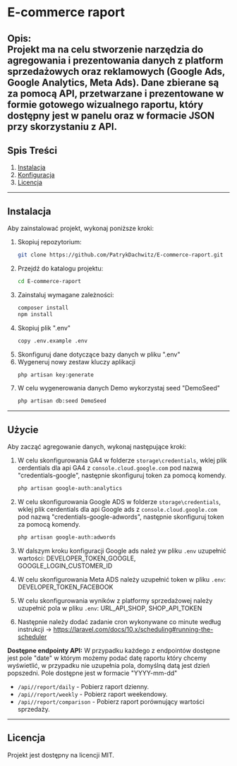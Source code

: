 # E-commerce raport

**Opis:**  
Projekt ma na celu stworzenie narzędzia do agregowania i prezentowania danych z platform sprzedażowych oraz reklamowych (Google Ads, Google Analytics, Meta Ads). Dane zbierane są za pomocą API, przetwarzane i prezentowane w formie gotowego wizualnego raportu, który dostępny jest w panelu oraz w formacie JSON przy skorzystaniu z API.
---

## Spis Treści

1. [Instalacja](#instalacja)
2. [Konfiguracja](#konfiguracja)
3. [Licencja](#licencja)

---

## Instalacja

Aby zainstalować projekt, wykonaj poniższe kroki:

1. Skopiuj repozytorium:
    ```bash
    git clone https://github.com/PatrykDachwitz/E-commerce-raport.git
    ```
2. Przejdź do katalogu projektu:
    ```bash
    cd E-commerce-raport
    ```
3. Zainstaluj wymagane zależności:
    ```bash
    composer install
    npm install
    ```
3. Skopiuj plik ".env"
    ```bash
    copy .env.example .env
    ```
4. Skonfiguruj dane dotyczące bazy danych w pliku ".env"
5. Wygeneruj nowy zestaw kluczy aplikacji
    ```bash
    php artisan key:generate
    ```
6. W celu wygenerowania danych Demo wykorzystaj seed "DemoSeed"
    ```bash
    php artisan db:seed DemoSeed
    ```
---

## Użycie

Aby zacząć agregowanie danych, wykonaj następujące kroki:

1. W celu skonfigurowania GA4 w folderze `storage\credentials`, wklej plik cerdentials dla api GA4 z `console.cloud.google.com` pod nazwą "credentials-google", następnie skonfiguruj token za pomocą komendy.
    ```bash
    php artisan google-auth:analytics
    ```
2. W celu skonfigurowania Google ADS w folderze `storage\credentials`, wklej plik cerdentials dla api Google ads z `console.cloud.google.com` pod nazwą "credentials-google-adwords", następnie skonfiguruj token za pomocą komendy.
    ```bash
    php artisan google-auth:adwords
    ```
3. W dalszym kroku konfiguracji Google ads należ yw pliku `.env` uzupełnić wartości: DEVELOPER_TOKEN_GOOGLE, GOOGLE_LOGIN_CUSTOMER_ID

4. W celu skonfigurowania Meta ADS należy uzupełnić token w pliku `.env`: DEVELOPER_TOKEN_FACEBOOK
5. W celu skonfigurowania wyników z platformy sprzedażowej należy uzupełnić pola w pliku `.env`: URL_API_SHOP, SHOP_API_TOKEN
6. Następnie należy dodać zadanie cron wykonywane co minute według instrukcji -> https://laravel.com/docs/10.x/scheduling#running-the-scheduler

**Dostępne endpointy API:**
W przypadku każdego z endpointów dostępne jest pole "date" w którym możemy podać datę raportu który chcemy wyświetlić, w przypadku nie uzupełnia pola, domyślną datą jest dzień popszedni. Pole dostępne jest w formacie "YYYY-mm-dd"
- `/api//report/daily` - Pobierz raport dzienny.
- `/api//report/weekly` - Pobierz raport weekendowy.
- `/api//report/comparison` - Pobierz raport porównujący wartości sprzedaży.

---

## Licencja

Projekt jest dostępny na licencji MIT.
